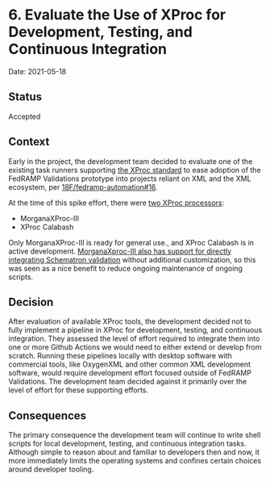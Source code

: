 # 6. Evaluate the Use of XProc for Development, Testing, and Continuous Integration

Date: 2021-05-18

## Status

Accepted

## Context

Early in the project, the development team decided to evaluate one of the existing task runners supporting [the XProc standard](https://spec.xproc.org/master/head/xproc/) to ease adoption of the FedRAMP Validations prototype into projects reliant on XML and the XML ecosystem, per [18F/fedramp-automation#16](https://github.com/18F/fedramp-automation/issues/16).

At the time of this spike effort, there were [two XProc processors](https://xproc.org/processors.html):
- MorganaXProc-III
- XProc Calabash

Only MorganaXProc-III is ready for general use., and XProc Calabash is in active development. [MorganaXproc-III also has support for directly integrating Schematron validation](https://www.xml-project.com/files/doc/manual.html#d5e226) without additional customization, so this was seen as a nice benefit to reduce ongoing maintenance of ongoing scripts.

## Decision

After evaluation of available XProc tools, the development decided not to fully implement a pipeline in XProc for development, testing, and continuous integration. They assessed the level of effort required to integrate them into one or more Github Actions we would need to either extend or develop from scratch. Running these pipelines locally with desktop software with commercial tools, like OxygenXML and other common XML development software, would require development effort focused outside of FedRAMP Validations. The development team decided against it primarily over the level of effort for these supporting efforts.

## Consequences

The primary consequence the development team will continue to write shell scripts for local development, testing, and continuous integration tasks. Although simple to reason about and familiar to developers then and now, it more immediately limits the operating systems and confines certain choices around developer tooling.
